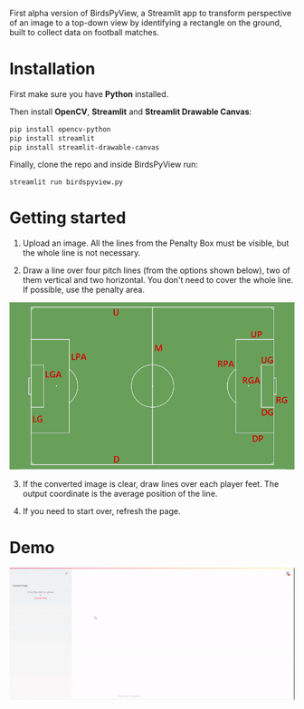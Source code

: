 First alpha version of BirdsPyView, a Streamlit app to transform perspective of an image to a top-down view by identifying a rectangle on the ground, built to collect data on football matches.

# Installation

First make sure you have **Python** installed.

Then install **OpenCV**, **Streamlit** and **Streamlit Drawable Canvas**:

    pip install opencv-python
    pip install streamlit
    pip install streamlit-drawable-canvas

Finally, clone the repo and inside BirdsPyView run:

    streamlit run birdspyview.py

# Getting started

1. Upload an image. All the lines from the Penalty Box must be visible, but the whole line is not necessary.

2. Draw a line over four pitch lines (from the options shown below), two of them vertical and two horizontal. You don't need to cover the whole line. If possible, use the penalty area.

![](BirdsPyView/pitch.png?raw=true)

3. If the converted image is clear, draw lines over each player feet. The output coordinate is the average position of the line.

4. If you need to start over, refresh the page.

# Demo

![](demo.gif?raw=true)